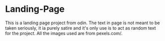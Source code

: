 # Landing-Page
This is a landing page project from odin.
The text in page is not meant to be taken seriously, it ia  purely satire and it's only use is to act as random text for the project.
All the images used are from pexels.com/.